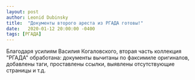 ```yaml
---
layout: post
author: Leonid Dubinsky
title:  "Документы второго ареста из РГАДА готовы!"
date:   2020-01-12 20:00:00 -0400
tags: [РГАДА]
---
```


Благодаря усилиям Василия Когаловского, вторая часть коллекция "РГАДА" обработана:
документы вычитаны по факсимиле оригиналов, добавлены таги, проставлены ссылки,
выявлены отсутствующие страницы и т.д.

